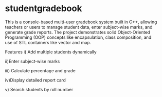 # studentgradebook
This is a console-based multi-user gradebook system built in C++, allowing teachers or users to manage student data, enter subject-wise marks, and generate grade reports. The project demonstrates solid Object-Oriented Programming (OOP) concepts like encapsulation, class composition, and use of STL containers like vector and map.

 Features
i) Add multiple students dynamically

ii)Enter subject-wise marks

iii) Calculate percentage and grade

iv)Display detailed report card

v) Search students by roll number
